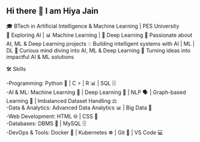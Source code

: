 ## Hi there 👋 I am Hiya Jain 

🎓 BTech in Artificial Intelligence & Machine Learning | PES University  
🤖 Exploring AI | 📊 Machine Learning | 🧠 Deep Learning
🚀 Passionate about AI, ML & Deep Learning projects
💡 Building intelligent systems with AI | ML | DL
🧩 Curious mind diving into AI, ML & Deep Learning
🌟 Turning ideas into impactful AI & ML solutions



🛠️ Skills  

-Programming: Python 🐍 | C ⚡ | R 📊 | SQL 🗄️  
-AI & ML: Machine Learning 🤖 | Deep Learning 🧠 | NLP 🗣️ | Graph-based Learning 🔗 | Imbalanced Dataset Handling ⚖️  
-Data & Analytics: Advanced Data Analytics 📊 | Big Data 📡  
-Web Development: HTML 🌐 | CSS 🎨  
-Databases: DBMS 💾 | MySQL 🗄️  
-DevOps & Tools: Docker 🐳 | Kubernetes ☸️ | Git 🧩 | VS Code 💻  
